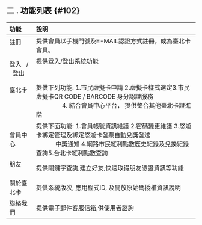 ## **二 . 功能列表** {#102}

| 功能 | 說明 |
| :--- | :---|
| 註冊         |提供會員以手機門號及E-MAIL認證方式註冊，成為臺北卡會員。|
| 登入    /    登出  |提供登入/登出系統功能                                                                                                                                                                    |
| 臺北卡                             |提供下列功能: 1.市民虛擬卡申請 2.虛擬卡樣式選定3.市民虛擬卡QR CODE / BARCODE 身分認證服務                                          4. 結合會員中心平台， 提供整合其他臺北卡證進階|
| 會員中心     |提供下面功能: 1.會員帳號資訊維護 2.密碼變更維護 3.悠遊卡綁定管理及綁定悠遊卡發票自動兌獎發送                                        中獎通知 4.網路市民紅利點數歷史紀錄及兌換紀錄查詢5.台北卡紅利點數查詢|
| 朋友         |提供關鍵字查詢,建立好友,快速取得朋友憑證資訊等功能      |
|關於臺北卡    |提供系統版次, 應用程式ID, 及開放原始碼授權資訊說明      |
|聯絡我們      |提供電子郵件客服信箱,供使用者諮詢                      |

